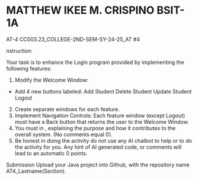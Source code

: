 # MATTHEW IKEE M. CRISPINO BSIT-1A 
AT-4
CC003.23_COLLEGE-2ND-SEM-SY-24-25_AT #4


nstruction:


Your task is to enhance the Login program provided by implementing the following features:

1. Modify the Welcome Window:
- Add 4 new buttons labeled:
Add Student
Delete Student
Update Student
Logout
2. Create separate windows for each feature.
3. Implement Navigation Controls:
Each feature window (except Logout) must have a Back button that returns the user to the Welcome Window.
4. You must in , explaining the purpose and how it contributes to the overall system. (No comments equal 0).
5. Be honest in doing the activity do not use any AI chatbot to help or to do the activity for you. Any hint of AI generated code, or comments will lead to an automatic 0 points.

Submission
Upload your Java project into Github, with the repository name AT4_Lastname(Section).
